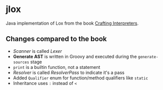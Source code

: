 # jlox

Java implementation of Lox from the book [Crafting Interpreters](https://craftinginterpreters.com).

## Changes compared to the book
* _Scanner_ is called _Lexer_
* **Generate AST** is written in Groovy and executed during the `generate-sources` stage
* `print` is a builtin function, not a statement
* _Resolver_ is called _ResolverPass_ to indicate it's a pass
* Added `Qualifier` enum for function/method qualifiers like `static`
* Inheritance uses `:` instead of `<`

